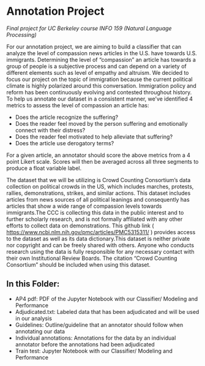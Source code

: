# Annotation Project

*Final project for UC Berkeley course INFO 159 (Natural Language Processing)*

For our annotation project, we are aiming to build a classifier that can analyze the level of compassion news articles in the U.S. have towards U.S. immigrants. Determining the level of “compassion” an article has towards a group of people is a subjective process and can depend on a variety of different elements such as level of empathy and altruism. We decided to focus our project on the topic of immigration because the current political climate is highly polarized around this conversation. Immigration policy and reform has been continuously evolving and contested throughout history. To help us annotate our dataset in a consistent manner, we’ve identified 4 metrics to assess the level of compassion an article has:
* Does the article recognize the suffering?
* Does the reader feel moved by the person suffering and emotionally connect with their distress?
* Does the reader feel motivated to help alleviate that suffering?
* Does the article use derogatory terms?

For a given article, an annotator should score the above metrics from a 4 point Likert scale. Scores will then be averaged across all three segments to produce a float variable label.

The dataset that we will be utilizing is Crowd Counting Consortium’s data collection on political crowds in the US, which includes marches, protests, rallies, demonstrations, strikes, and similar actions. This dataset includes articles from news sources of all political leanings and consequently has articles that show a wide range of compassion levels towards immigrants.The CCC is collecting this data in the public interest and to further scholarly research, and is not formally affiliated with any other efforts to collect data on demonstrations. This github link ( https://www.ncbi.nlm.nih.gov/pmc/articles/PMC5315311/ ) provides access to the dataset as well as its data dictionary.This dataset is neither private nor copyright and can be freely shared with others. Anyone who conducts research using the data is fully responsible for any necessary contact with their own Institutional Review Boards. The citation “Crowd Counting Consortium” should be included when using this dataset.

## In this Folder:
* AP4 pdf: PDF of the Jupyter Notebook with our Classifier/ Modeling and Performance
* Adjudicated.txt: Labeled data that has been adjudicated and will be used in our analysis
* Guidelines: Outline/guideline that an annotator should follow when annotating our data
* Individual annotations: Annotations for the data by an individual annotator before the annotations had been adjudicated
* Train test: Jupyter Notebook with our Classifier/ Modeling and Performance

